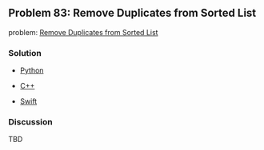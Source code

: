 ## Problem 83: Remove Duplicates from Sorted List

problem: [Remove Duplicates from Sorted List](https://leetcode.com/problems/remove-duplicates-from-sorted-list/)

### Solution

- [Python](../python/problem83.py)

- [C++](../cpp/problem83.cpp)

- [Swift](../swift/problem83.swift)

### Discussion

TBD

